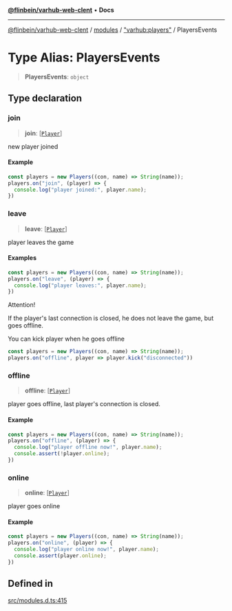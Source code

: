 [**@flinbein/varhub-web-clent**](../../../../README.md) • **Docs**

***

[@flinbein/varhub-web-clent](../../../../README.md) / [modules](../../../README.md) / ["varhub:players"](../README.md) / PlayersEvents

# Type Alias: PlayersEvents

> **PlayersEvents**: `object`

## Type declaration

### join

> **join**: [[`Player`](../interfaces/Player.md)]

new player joined

#### Example

```typescript
const players = new Players((con, name) => String(name));
players.on("join", (player) => {
  console.log("player joined:", player.name);
})
```

### leave

> **leave**: [[`Player`](../interfaces/Player.md)]

player leaves the game

#### Examples

```typescript
const players = new Players((con, name) => String(name));
players.on("leave", (player) => {
  console.log("player leaves:", player.name);
})
```

Attention!

If the player's last connection is closed, he does not leave the game, but goes offline.

You can kick player when he goes offline

```typescript
const players = new Players((con, name) => String(name));
players.on("offline", player => player.kick("disconnected"))
```

### offline

> **offline**: [[`Player`](../interfaces/Player.md)]

player goes offline, last player's connection is closed.

#### Example

```typescript
const players = new Players((con, name) => String(name));
players.on("offline", (player) => {
  console.log("player offline now!", player.name);
  console.assert(!player.online);
})
```

### online

> **online**: [[`Player`](../interfaces/Player.md)]

player goes online

#### Example

```typescript
const players = new Players((con, name) => String(name));
players.on("online", (player) => {
  console.log("player online now!", player.name);
  console.assert(player.online);
})
```

## Defined in

[src/modules.d.ts:415](https://github.com/flinbein/varhub-web-client/blob/4a94dc210f3c914d7323a6335e147e209d01f647/src/modules.d.ts#L415)

